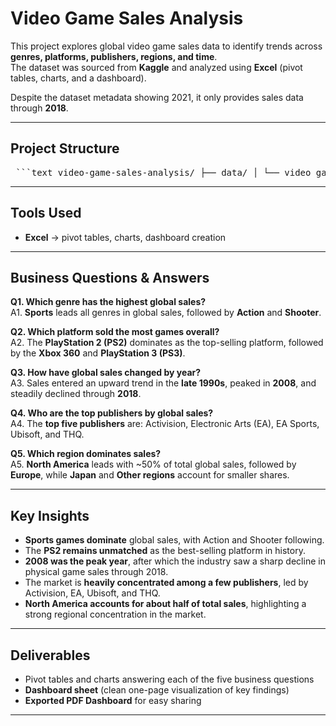 # Video Game Sales Analysis

This project explores global video game sales data to identify trends across **genres, platforms, publishers, regions, and time**.  
The dataset was sourced from **Kaggle** and analyzed using **Excel** (pivot tables, charts, and a dashboard).  

Despite the dataset metadata showing 2021, it only provides sales data through **2018**.  

---

## Project Structure

<pre> ```text video-game-sales-analysis/ ├── data/ │ └── video_game_sales.csv # raw dataset from Kaggle │ ├── analysis/ │ └── VideoGameSales_Analysis.xlsx # Excel workbook with pivots & charts │ ├── output/ │ ├── dashboard.pdf # final dashboard (exported from Excel) │ └── charts/ # (optional) saved chart images │ └── README.md # project documentation ``` </pre>
---

## Tools Used
- **Excel** → pivot tables, charts, dashboard creation  

---

## Business Questions & Answers

**Q1. Which genre has the highest global sales?**  
A1. **Sports** leads all genres in global sales, followed by **Action** and **Shooter**.  

**Q2. Which platform sold the most games overall?**  
A2. The **PlayStation 2 (PS2)** dominates as the top-selling platform, followed by the **Xbox 360** and **PlayStation 3 (PS3)**.  

**Q3. How have global sales changed by year?**  
A3. Sales entered an upward trend in the **late 1990s**, peaked in **2008**, and steadily declined through **2018**.  

**Q4. Who are the top publishers by global sales?**  
A4. The **top five publishers** are: Activision, Electronic Arts (EA), EA Sports, Ubisoft, and THQ.  

**Q5. Which region dominates sales?**  
A5. **North America** leads with ~50% of total global sales, followed by **Europe**, while **Japan** and **Other regions** account for smaller shares.  

---

## Key Insights
-  **Sports games dominate** global sales, with Action and Shooter following.  
-  The **PS2 remains unmatched** as the best-selling platform in history.  
-  **2008 was the peak year**, after which the industry saw a sharp decline in physical game sales through 2018.  
-  The market is **heavily concentrated among a few publishers**, led by Activision, EA, Ubisoft, and THQ.  
-  **North America accounts for about half of total sales**, highlighting a strong regional concentration in the market.  

---

##  Deliverables
- Pivot tables and charts answering each of the five business questions  
- **Dashboard sheet** (clean one-page visualization of key findings)  
- **Exported PDF Dashboard** for easy sharing  

---
